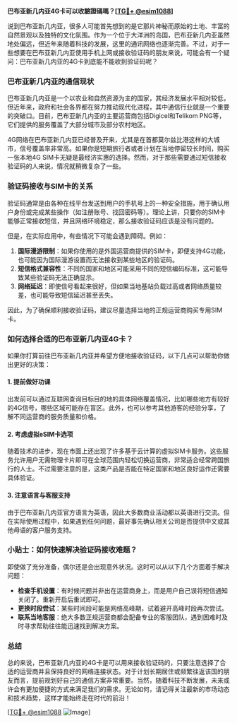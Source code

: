 **巴布亚新几内亚4G卡可以收驗證碼嗎？[[TG💪+ @esim1088](https://t.me/s/esim1088)]**

说到巴布亚新几内亚，很多人可能首先想到的是它那片神秘而原始的土地、丰富的自然景观以及独特的文化氛围。作为一个位于大洋洲的岛国，巴布亚新几内亚虽然地处偏远，但近年来随着科技的发展，这里的通讯网络也逐渐完善。不过，对于一些想要在巴布亚新几内亚使用手机上网或接收验证码的朋友来说，可能会有一个疑问：巴布亚新几内亚的4G卡到底能不能收到验证码呢？

### 巴布亚新几内亚的通信现状

巴布亚新几内亚是一个以农业和自然资源为主的国家，其经济发展水平相对较低，但近年来，政府和社会各界都在努力推动现代化进程，其中通信行业就是一个重要的突破口。目前，巴布亚新几内亚的主要运营商包括Digicel和Telikom PNG等，它们提供的服务覆盖了大部分城市及部分农村地区。

4G网络在巴布亚新几内亚已经普及开来，尤其是在首都莫尔兹比港这样的大城市，信号覆盖率非常高。如果你是短期旅行者或者计划在当地停留较长时间，购买一张本地4G SIM卡无疑是最经济实惠的选择。然而，对于那些需要通过短信接收验证码的人来说，情况就稍微复杂了一些。

### 验证码接收与SIM卡的关系

验证码通常是由各种在线平台发送到用户的手机号上的一种安全措施，用于确认用户身份或完成某些操作（如注册账号、找回密码等）。理论上讲，只要你的SIM卡能够正常接收短信，并且网络环境稳定，那么接收验证码应该是没有问题的。

但是，在实际应用中，有些情况下可能会遇到障碍。例如：

1. **国际漫游限制**：如果你使用的是外国运营商提供的SIM卡，即便支持4G功能，也可能因为国际漫游设置而无法接收到某些地区的验证码。
2. **短信格式兼容性**：不同的国家和地区可能采用不同的短信编码标准，这可能导致某些验证码无法正确显示。
3. **网络延迟**：即使信号看起来很好，但如果当地基站负载过高或者网络质量较差，也可能导致短信延迟甚至丢失。

因此，为了确保顺利接收验证码，建议尽量选择当地的正规运营商购买专用SIM卡。

### 如何选择合适的巴布亚新几内亚4G卡？

如果你打算前往巴布亚新几内亚并希望方便地接收验证码，以下几点可以帮助你做出更好的决策：

#### 1. 提前做好功课
出发前可以通过互联网查询目标目的地的具体网络覆盖情况，比如哪些地方有较好的4G信号，哪些区域可能存在盲区。此外，也可以参考其他游客的经验分享，了解不同运营商的服务质量和价格。

#### 2. 考虑虚拟eSIM卡选项
随着技术的进步，现在市面上还出现了许多基于云计算的虚拟SIM卡服务。这些服务允许用户无需物理卡片即可在全球范围内轻松切换运营商，非常适合经常跨国旅行的人士。不过需要注意的是，这类产品是否能在特定国家和地区良好运作还需要具体验证。

#### 3. 注意语言与客服支持
由于巴布亚新几内亚官方语言为英语，因此大多数商业活动都以英语进行交流。但在实际使用过程中，如果遇到任何问题，最好事先确认相关公司是否提供中文或其他母语的客户服务支持。

### 小贴士：如何快速解决验证码接收难题？

即使做了充分准备，偶尔还是会出现意外状况。这时可以从以下几个方面着手解决问题：

- **检查手机设置**：有时候问题并非出在运营商身上，而是用户自己误将短信通知关闭了。重新开启后重试即可。
- **更换时段尝试**：某些时间段可能是网络高峰期，试着避开高峰时段再次尝试。
- **联系当地客服**：绝大多数正规运营商都会配备专业的客服团队，遇到困难时及时寻求帮助往往能迅速找到解决方案。

### 总结

总的来说，巴布亚新几内亚的4G卡是可以用来接收验证码的，只要注意选择了合适的运营商并且保持良好的网络连接状态。对于计划长期居住或频繁往返该国的朋友而言，提前规划好自己的通信方案非常重要。当然，随着科技不断发展，未来或许会有更加便捷的方式来满足我们的需求。无论如何，请记得关注最新的市场动态和技术趋势，这样才能始终走在时代的前沿！

[[TG💪+ @esim1088](https://t.me/s/esim1088) ![Image](https://i.postimg.cc/4NQfJmqS/Snipaste-2025-05-13-00-14-12.png)]
